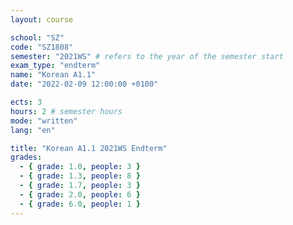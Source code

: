 ```yaml
---
layout: course

school: "SZ"
code: "SZ1808"
semester: "2021WS" # refers to the year of the semester start
exam_type: "endterm"
name: "Korean A1.1"
date: "2022-02-09 12:00:00 +0100"

ects: 3
hours: 2 # semester hours
mode: "written"
lang: "en"

title: "Korean A1.1 2021WS Endterm"
grades:
  - { grade: 1.0, people: 3 }
  - { grade: 1.3, people: 8 }
  - { grade: 1.7, people: 3 }
  - { grade: 2.0, people: 6 }
  - { grade: 6.0, people: 1 }
---
```


<remove or replace with any comments you have>
